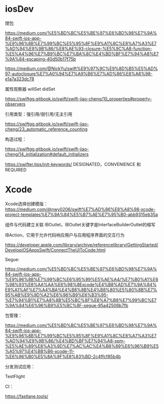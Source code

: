# iosDev

閉包

https://medium.com/%E5%BD%BC%E5%BE%97%E6%BD%98%E7%9A%84-swift-ios-app-%E9%96%8B%E7%99%BC%E5%95%8F%E9%A1%8C%E8%A7%A3%E7%AD%94%E9%9B%86/%E8%AE%93-closure-%E5%9C%A8-function-%E5%A4%96%E7%B9%BC%E7%BA%8C%E4%BD%BF%E7%94%A8%E7%9A%84-escaping-40d50b17f75b

https://medium.com/@NickYu/swift%E9%97%9C%E9%8D%B5%E5%AD%97-autoclosure%E7%A0%94%E7%A9%B6%E7%AD%86%E8%A8%98-e1a7a323dc78

属性观察器 willSet didSet

https://swiftgg.gitbook.io/swift/swift-jiao-cheng/10_properties#property-observers

引用类型：强引用/弱引用/无主引用

https://swiftgg.gitbook.io/swift/swift-jiao-cheng/23_automatic_reference_counting

构造过程：

https://swiftgg.gitbook.io/swift/swift-jiao-cheng/14_initialization#default_initializers

https://swifter.tips/init-keywords/  DESIGNATED，CONVENIENCE 和 REQUIRED

# Xcode

Xcode选择创建模版：https://medium.com/@nwy0206/swift%E7%AD%86%E8%A8%98-xcode-project-templates%E7%9A%84%E5%B7%AE%E7%95%B0-abb9315eb35a

组件与代码建立关联 IBOutlet，IBOutlet关键字是InterfaceBuilderOutlet的缩写

IBAction，它用于允许代码响应用户与应用程序界面的交互行为

https://developer.apple.com/library/archive/referencelibrary/GettingStarted/DevelopiOSAppsSwift/ConnectTheUIToCode.html

Segue:

https://medium.com/%E5%BD%BC%E5%BE%97%E6%BD%98%E7%9A%84-swift-ios-app-%E9%96%8B%E7%99%BC%E6%95%99%E5%AE%A4/%E7%B0%A1%E6%98%93%E8%AA%AA%E6%98%8Excode%E4%B8%AD%E7%9A%84%E9%A1%AF%E7%A4%BA%E4%B8%8B%E4%B8%80%E5%80%8B%E7%95%AB%E9%9D%A2%E6%96%B9%E6%B3%95-%E7%94%B1%E7%A8%8B%E5%BC%8F%E8%A7%B8%E7%99%BC%E7%9A%84%E6%96%B9%E5%BC%8F-segue-95a42506b7fb

包管理：

https://medium.com/%E5%BD%BC%E5%BE%97%E6%BD%98%E7%9A%84-swift-ios-app-%E9%96%8B%E7%99%BC%E5%95%8F%E9%A1%8C%E8%A7%A3%E7%AD%94%E9%9B%86/%E4%BD%BF%E7%94%A8-spm-%E5%AE%89%E8%A3%9D%E7%AC%AC%E4%B8%89%E6%96%B9%E5%A5%97%E4%BB%B6-xcode-11-%E6%96%B0%E5%8A%9F%E8%83%BD-2c4ffcf85b4b

分发测试应用：

TestFlight

CI：

https://fastlane.tools/

